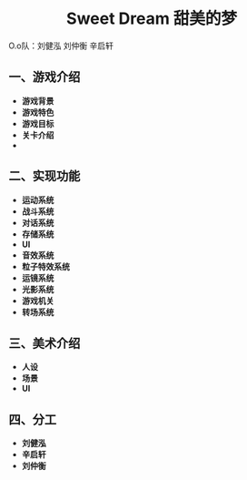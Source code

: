 <h1 align="center">Sweet Dream 甜美的梦</h1>

 
O.o队：刘健泓 刘仲衡 辛启轩
## 一、游戏介绍

- **游戏背景**
- **游戏特色**
- **游戏目标**
- **关卡介绍**
- 
## 二、实现功能
- **运动系统**
- **战斗系统**
- **对话系统**
- **存储系统**
- **UI**
- **音效系统**
- **粒子特效系统**
- **运镜系统**
- **光影系统**
- **游戏机关**
- **转场系统**
## 三、美术介绍
- **人设**
- **场景**
- **UI**
## 四、分工
- **刘健泓**
- **辛启轩**
- **刘仲衡**

